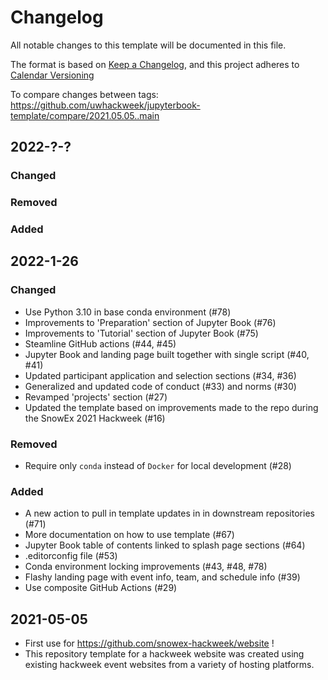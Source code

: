 # Changelog

All notable changes to this template will be documented in this file.

The format is based on [Keep a Changelog](https://keepachangelog.com/en/1.0.0/),
and this project adheres to [Calendar Versioning](https://calver.org)

To compare changes between tags:
https://github.com/uwhackweek/jupyterbook-template/compare/2021.05.05..main

## 2022-?-?

### Changed

### Removed

### Added


## 2022-1-26

### Changed
- Use Python 3.10 in base conda environment (#78)
- Improvements to 'Preparation' section of Jupyter Book (#76)
- Improvements to 'Tutorial' section of Jupyter Book (#75)
- Steamline GitHub actions (#44, #45)
- Jupyter Book and landing page built together with single script (#40, #41)
- Updated participant application and selection sections (#34, #36)
- Generalized and updated code of conduct (#33) and norms (#30)
- Revamped 'projects' section (#27)
- Updated the template based on improvements made to the repo during the SnowEx 2021 Hackweek (#16)

### Removed
- Require only `conda` instead of `Docker` for local development (#28)

### Added
- A new action to pull in template updates in in downstream repositories (#71)
- More documentation on how to use template (#67)
- Jupyter Book table of contents linked to splash page sections (#64)
- .editorconfig file (#53)
- Conda environment locking improvements (#43, #48, #78)
- Flashy landing page with event info, team, and schedule info (#39)
- Use composite GitHub Actions (#29)


## 2021-05-05
- First use for https://github.com/snowex-hackweek/website !
- This repository template for a hackweek website was created using existing hackweek event websites from a variety of hosting platforms.
